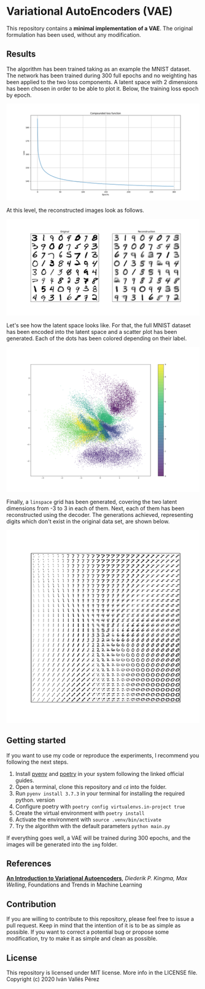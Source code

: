 # Variational AutoEncoders (VAE)
This repository contains a **minimal implementation of a VAE**. The original
formulation has been used, without any modification.

## Results
The algorithm has been trained taking as an example the MNIST dataset. The network
has been trained during 300 full epochs and no weighting has been applied to the
two loss components. A latent space with 2 dimensions has been chosen in order to be able to plot it. Below, the training loss epoch by epoch.

![](img/loss_mnist.png)

At this level, the reconstructed images look as follows.

![](img/sample_mnist.png)

Let's see how the latent space looks like. For that, the full MNIST dataset has been encoded into the latent space and a scatter plot has been generated. Each of the dots has been colored depending on their label.

![](img/projection_mnist.png)

Finally, a `linspace` grid has been generated, covering the two latent dimensions from -3 to 3 in each of them. Next, each of them has been reconstructed using the decoder. The generations achieved, representing digits which don't exist in the original data set, are shown below.

![](img/generation_mnist.png)

## Getting started
If you want to use my code or reproduce the experiments, I recommend you following the next steps.

1. Install [pyenv](https://github.com/pyenv/pyenv) and [poetry](https://python-poetry.org/) in your system following the linked official guides.
2. Open a terminal, clone this repository and `cd` into the folder.
3. Run `pyenv install 3.7.3` in your terminal for installing the required python.
   version
4. Configure poetry with `poetry config virtualenvs.in-project true`
5. Create the virtual environment with `poetry install`
6. Activate the environment with `source .venv/bin/activate`
7. Try the algorithm with the default parameters `python main.py`

If everything goes well, a VAE will be trained during 300 epochs, and the images will be generated into the `img`
folder.


## References
[**An Introduction to Variational Autoencoders**](https://arxiv.org/abs/1906.02691), *Diederik P. Kingma, Max Welling*, Foundations and Trends in Machine Learning
## Contribution
If you are willing to contribute to this repository, please feel free to issue a pull request. Keep in mind that the intention of it is to be as simple as possible. If you want to correct a potential bug or propose some modification, try to make it as simple and clean as possible.

## License
This repository is licensed under MIT license. More info in the LICENSE file. Copyright (c) 2020 Iván Vallés Pérez
